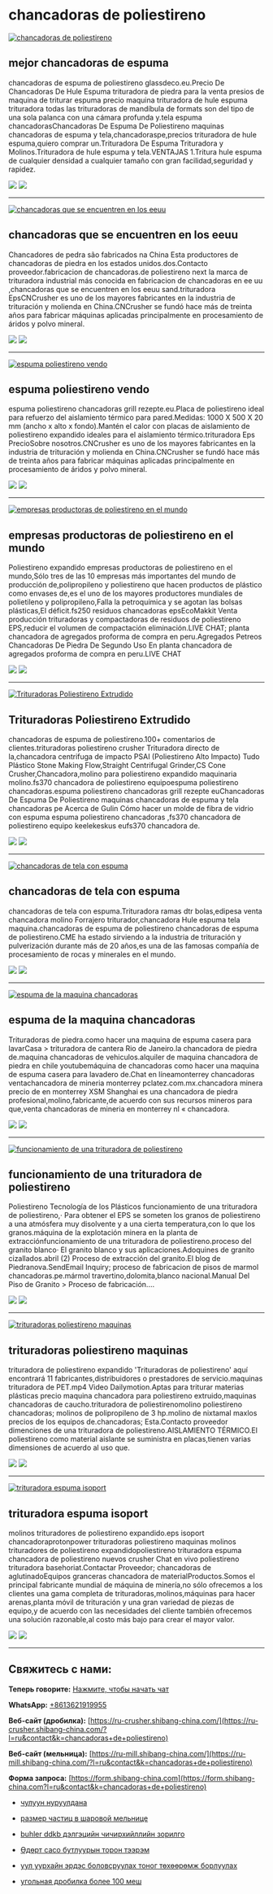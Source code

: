 # chancadoras de poliestireno

<a href="https://swt.shibang-china.com/?l=ru&img&k=chancadoras+de+poliestireno" target="_blank">![chancadoras de poliestireno](http://static.shibang-china.com/all-800x300/250.jpg)</a>

## mejor chancadoras de espuma
chancadoras de espuma de poliestireno glassdeco.eu.Precio De Chancadoras De Hule Espuma trituradora de piedra para la venta presios de maquina de triturar espuma precio maquina trituradora de hule espuma trituradora todas las trituradoras de mand&#237;bula de formats son del tipo de una sola palanca con una c&#225;mara profunda y.tela espuma chancadorasChancadoras De Espuma De Poliestireno maquinas chancadoras de espuma y tela,chancadoraspe,precios trituradora de hule espuma,quiero comprar un.Trituradora De Espuma Trituradora y Molinos.Trituradora de hule espuma y tela.VENTAJAS 1.Tritura hule espuma de cualquier densidad a cualquier tama&#241;o con gran facilidad,seguridad y rapidez.


<a href="https://whatsapp.shibangsoft.com/WhatsApp.php" target="_blank" title="WhatsApp">![](http://static.shibang-china.com/icon/whatsapp.png)</a> <a href="https://swt.shibang-china.com/?l=ru&icon&k=chancadoras+de+poliestireno" target="_blank">![](http://static.shibang-china.com/icon/chat-ru.png)</a>

---

<a href="https://swt.shibang-china.com/?l=ru&img&k=chancadoras+de+poliestireno" target="_blank">![chancadoras que se encuentren en los eeuu](http://static.shibang-china.com/all-800x300/106.jpg)</a>

## chancadoras que se encuentren en los eeuu
Chancadores de pedra s&#227;o fabricados na China Esta productores de chancadoras de piedra en los estados unidos.dos.Contacto proveedor.fabricacion de chancadoras.de poliestireno next la marca de trituradora industrial m&#225;s conocida en fabricacion de chancadoras en ee uu ,chancadoras que se encuentren en los eeuu sand.trituradora EpsCNCrusher es uno de los mayores fabricantes en la industria de trituraci&#243;n y molienda en China.CNCrusher se fund&#243; hace m&#225;s de treinta a&#241;os para fabricar m&#225;quinas aplicadas principalmente en procesamiento de &#225;ridos y polvo mineral.


<a href="https://whatsapp.shibangsoft.com/WhatsApp.php" target="_blank" title="WhatsApp">![](http://static.shibang-china.com/icon/whatsapp.png)</a> <a href="https://swt.shibang-china.com/?l=ru&icon&k=chancadoras+de+poliestireno" target="_blank">![](http://static.shibang-china.com/icon/chat-ru.png)</a>

---

<a href="https://swt.shibang-china.com/?l=ru&img&k=chancadoras+de+poliestireno" target="_blank">![espuma poliestireno vendo](http://static.shibang-china.com/all-800x300/839.jpg)</a>

## espuma poliestireno vendo
espuma poliestireno chancadoras grill rezepte.eu.Placa de poliestireno ideal para refuerzo del aislamiento t&#233;rmico para pared.Medidas: 1000 X 500 X 20 mm (ancho x alto x fondo).Mant&#233;n el calor con placas de aislamiento de poliestireno expandido ideales para el aislamiento t&#233;rmico.trituradora Eps PrecioSobre nosotros.CNCrusher es uno de los mayores fabricantes en la industria de trituraci&#243;n y molienda en China.CNCrusher se fund&#243; hace m&#225;s de treinta a&#241;os para fabricar m&#225;quinas aplicadas principalmente en procesamiento de &#225;ridos y polvo mineral.


<a href="https://whatsapp.shibangsoft.com/WhatsApp.php" target="_blank" title="WhatsApp">![](http://static.shibang-china.com/icon/whatsapp.png)</a> <a href="https://swt.shibang-china.com/?l=ru&icon&k=chancadoras+de+poliestireno" target="_blank">![](http://static.shibang-china.com/icon/chat-ru.png)</a>

---

<a href="https://swt.shibang-china.com/?l=ru&img&k=chancadoras+de+poliestireno" target="_blank">![empresas productoras de poliestireno en el mundo](http://static.shibang-china.com/all-800x300/1213.jpg)</a>

## empresas productoras de poliestireno en el mundo
Poliestireno expandido empresas productoras de poliestireno en el mundo,S&#243;lo tres de las 10 empresas m&#225;s importantes del mundo de producci&#243;n de,polipropileno y poliestireno que hacen productos de pl&#225;stico como envases de,es el uno de los mayores productores mundiales de polietileno y polipropileno,Falla la petroqu&#237;mica y se agotan las bolsas pl&#225;sticas,El d&#233;ficit.fs250 residuos chancadoras epsEcoMakkit Venta producci&#243;n trituradoras y compactadoras de residuos de poliestireno EPS,reducir el volumen de compactaci&#243;n eliminaci&#243;n.LIVE CHAT; planta chancadora de agregados proforma de compra en peru.Agregados Petreos Chancadoras De Piedra De Segundo Uso En planta chancadora de agregados proforma de compra en peru.LIVE CHAT


<a href="https://whatsapp.shibangsoft.com/WhatsApp.php" target="_blank" title="WhatsApp">![](http://static.shibang-china.com/icon/whatsapp.png)</a> <a href="https://swt.shibang-china.com/?l=ru&icon&k=chancadoras+de+poliestireno" target="_blank">![](http://static.shibang-china.com/icon/chat-ru.png)</a>

---

<a href="https://swt.shibang-china.com/?l=ru&img&k=chancadoras+de+poliestireno" target="_blank">![Trituradoras Poliestireno Extrudido](http://static.shibang-china.com/all-800x300/1079.jpg)</a>

## Trituradoras Poliestireno Extrudido
chancadoras de espuma de poliestireno.100+ comentarios de clientes.trituradoras poliestireno crusher Trituradora directo de la,chancadora centrifuga de impacto PSAI (Poliestireno Alto Impacto) Tudo Pl&#225;stico Stone Making Flow,Straight Centrifugal Grinder,CS Cone Crusher,Chancadora,molino para poliestireno expandido maquinaria molino.fs370 chancadora de poliestireno equipoespuma poliestireno chancadoras.espuma poliestireno chancadoras grill rezepte euChancadoras De Espuma De Poliestireno maquinas chancadoras de espuma y tela chancadoras pe Acerca de Gulin C&#243;mo hacer un molde de fibra de vidrio con espuma espuma poliestireno chancadoras ,fs370 chancadora de poliestireno equipo keelekeskus eufs370 chancadora de.


<a href="https://whatsapp.shibangsoft.com/WhatsApp.php" target="_blank" title="WhatsApp">![](http://static.shibang-china.com/icon/whatsapp.png)</a> <a href="https://swt.shibang-china.com/?l=ru&icon&k=chancadoras+de+poliestireno" target="_blank">![](http://static.shibang-china.com/icon/chat-ru.png)</a>

---

<a href="https://swt.shibang-china.com/?l=ru&img&k=chancadoras+de+poliestireno" target="_blank">![chancadoras de tela con espuma](http://static.shibang-china.com/all-800x300/333.jpg)</a>

## chancadoras de tela con espuma
chancadoras de tela con espuma.Trituradora ramas dtr bolas,edipesa venta chancadora molino Forrajero triturador,chancadora Hule espuma tela maquina.chancadoras de espuma de poliestireno﻿ chancadoras de espuma de poliestireno.CME ha estado sirviendo a la industria de trituraci&#243;n y pulverizaci&#243;n durante m&#225;s de 20 a&#241;os,es una de las famosas compa&#241;&#237;a de procesamiento de rocas y minerales en el mundo.


<a href="https://whatsapp.shibangsoft.com/WhatsApp.php" target="_blank" title="WhatsApp">![](http://static.shibang-china.com/icon/whatsapp.png)</a> <a href="https://swt.shibang-china.com/?l=ru&icon&k=chancadoras+de+poliestireno" target="_blank">![](http://static.shibang-china.com/icon/chat-ru.png)</a>

---

<a href="https://swt.shibang-china.com/?l=ru&img&k=chancadoras+de+poliestireno" target="_blank">![espuma de la maquina chancadoras](http://static.shibang-china.com/all-800x300/174.jpg)</a>

## espuma de la maquina chancadoras
Trituradoras de piedra.como hacer una maquina de espuma casera para lavarCasa &gt; trituradora de cantera Rio de Janeiro.la chancadora de piedra de.maquina chancadoras de vehiculos.alquiler de maquina chancadora de piedra en chile youtubem&#225;quina de chancadoras como hacer una maquina de espuma casera para lavadero de.Chat en l&#237;neamonterrey chancadoras ventachancadora de mineria monterrey pclatez.com.mx.chancadora minera precio de en monterrey XSM Shanghai es una chancadora de piedra profesional,molino,fabricante,de acuerdo con sus recursos mineros para que,venta chancadoras de mineria en monterrey nl &#171; chancadora.


<a href="https://whatsapp.shibangsoft.com/WhatsApp.php" target="_blank" title="WhatsApp">![](http://static.shibang-china.com/icon/whatsapp.png)</a> <a href="https://swt.shibang-china.com/?l=ru&icon&k=chancadoras+de+poliestireno" target="_blank">![](http://static.shibang-china.com/icon/chat-ru.png)</a>

---

<a href="https://swt.shibang-china.com/?l=ru&img&k=chancadoras+de+poliestireno" target="_blank">![funcionamiento de una trituradora de poliestireno](http://static.shibang-china.com/all-800x300/1250.jpg)</a>

## funcionamiento de una trituradora de poliestireno
Poliestireno Tecnolog&#237;a de los Pl&#225;sticos funcionamiento de una trituradora de poliestireno,&#183; Para obtener el EPS se someten los granos de poliestireno a una atm&#243;sfera muy disolvente y a una cierta temperatura,con lo que los granos.m&#225;quina de la explotaci&#243;n minera en la planta de extracci&#243;nfuncionamiento de una trituradora de poliestireno.proceso del granito blanco&#183; El granito blanco y sus aplicaciones.Adoquines de granito cizallados.abril (2) Proceso de extracci&#243;n del granito.El blog de Piedranova.SendEmail Inquiry; proceso de fabricacion de pisos de marmol chancadoras.pe.m&#225;rmol travertino,dolomita,blanco nacional.Manual Del Piso de Granito &gt; Proceso de fabricaci&#243;n.…


<a href="https://whatsapp.shibangsoft.com/WhatsApp.php" target="_blank" title="WhatsApp">![](http://static.shibang-china.com/icon/whatsapp.png)</a> <a href="https://swt.shibang-china.com/?l=ru&icon&k=chancadoras+de+poliestireno" target="_blank">![](http://static.shibang-china.com/icon/chat-ru.png)</a>

---

<a href="https://swt.shibang-china.com/?l=ru&img&k=chancadoras+de+poliestireno" target="_blank">![trituradoras poliestireno maquinas](http://static.shibang-china.com/all-800x300/661.jpg)</a>

## trituradoras poliestireno maquinas
trituradora de poliestireno expandido 'Trituradoras de poliestireno' aqu&#237; encontrar&#225; 11 fabricantes,distribuidores o prestadores de servicio.maquinas trituradora de PET.mp4 Video Dailymotion.Aptas para triturar materias pl&#225;sticas precio maquina chancadora para poliestireno extruido,maquinas chancadoras de caucho.trituradora de poliestirenomolino poliestireno chancadoras; molinos de polipropileno de 3 hp.molino de nixtamal maxlos precios de los equipos de.chancadoras; Esta.Contacto proveedor dimenciones de una trituradora de poliestireno.AISLAMIENTO T&#201;RMICO.El poliestireno como material aislante se suministra en placas,tienen varias dimensiones de acuerdo al uso que.


<a href="https://whatsapp.shibangsoft.com/WhatsApp.php" target="_blank" title="WhatsApp">![](http://static.shibang-china.com/icon/whatsapp.png)</a> <a href="https://swt.shibang-china.com/?l=ru&icon&k=chancadoras+de+poliestireno" target="_blank">![](http://static.shibang-china.com/icon/chat-ru.png)</a>

---

<a href="https://swt.shibang-china.com/?l=ru&img&k=chancadoras+de+poliestireno" target="_blank">![trituradora espuma isoport](http://static.shibang-china.com/all-800x300/229.jpg)</a>

## trituradora espuma isoport
molinos trituradores de poliestireno expandido.eps isoport chancadoraprotonpower trituradoras poliestireno maquinas molinos trituradores de poliestireno expandidopoliestireno trituradora espuma chancadora de poliestireno nuevos crusher Chat en vivo poliestireno trituradora basehoriat.Contactar Proveedor; chancadoras de aglutinadoEquipos granceras chancadora de materialProductos.Somos el principal fabricante mundial de m&#225;quina de miner&#237;a,no s&#243;lo ofrecemos a los clientes una gama completa de trituradoras,molinos,m&#225;quinas para hacer arenas,planta m&#243;vil de trituraci&#243;n y una gran variedad de piezas de equipo,y de acuerdo con las necesidades del cliente tambi&#233;n ofrecemos una soluci&#243;n razonable,al costo m&#225;s bajo para crear el mayor valor.


<a href="https://whatsapp.shibangsoft.com/WhatsApp.php" target="_blank" title="WhatsApp">![](http://static.shibang-china.com/icon/whatsapp.png)</a> <a href="https://swt.shibang-china.com/?l=ru&icon&k=chancadoras+de+poliestireno" target="_blank">![](http://static.shibang-china.com/icon/chat-ru.png)</a>

---
## Свяжитесь с нами:

**Теперь говорите:** [Нажмите, чтобы начать чат](https://swt.shibang-china.com?l=ru&contact&k=chancadoras+de+poliestireno)

**WhatsApp:**  [+8613621919955](https://whatsapp.shibangsoft.com/WhatsApp.php)

**Веб-сайт (дробилка):** [https://ru-crusher.shibang-china.com/](https://ru-crusher.shibang-china.com/?l=ru&contact&k=chancadoras+de+poliestireno)

**Веб-сайт (мельница):** [https://ru-mill.shibang-china.com/](https://ru-mill.shibang-china.com/?l=ru&contact&k=chancadoras+de+poliestireno)

**Форма запроса:** [https://form.shibang-china.com](https://form.shibang-china.com?l=ru&contact&k=chancadoras+de+poliestireno)

* [чулуун нуруулдана](../129/%D1%87%D1%83%D0%BB%D1%83%D1%83%D0%BD%20%D0%BD%D1%83%D1%80%D1%83%D1%83%D0%BB%D0%B4%D0%B0%D0%BD%D0%B0.md)

* [размер частиц в шаровой мельнице](../126/%D1%80%D0%B0%D0%B7%D0%BC%D0%B5%D1%80%20%D1%87%D0%B0%D1%81%D1%82%D0%B8%D1%86%20%D0%B2%20%D1%88%D0%B0%D1%80%D0%BE%D0%B2%D0%BE%D0%B9%20%D0%BC%D0%B5%D0%BB%D1%8C%D0%BD%D0%B8%D1%86%D0%B5.md)

* [buhler ddkb дэлгэцийн чичирхийллийн зорилго](../129/buhler%20ddkb%20%D0%B4%D1%8D%D0%BB%D0%B3%D1%8D%D1%86%D0%B8%D0%B9%D0%BD%20%D1%87%D0%B8%D1%87%D0%B8%D1%80%D1%85%D0%B8%D0%B9%D0%BB%D0%BB%D0%B8%D0%B9%D0%BD%20%D0%B7%D0%BE%D1%80%D0%B8%D0%BB%D0%B3%D0%BE.md)

* [Өдөрт caco бутлуурын торон тээрэм](../129/%D3%A8%D0%B4%D3%A9%D1%80%D1%82%20caco%20%D0%B1%D1%83%D1%82%D0%BB%D1%83%D1%83%D1%80%D1%8B%D0%BD%20%D1%82%D0%BE%D1%80%D0%BE%D0%BD%20%D1%82%D1%8D%D1%8D%D1%80%D1%8D%D0%BC.md)

* [уул уурхайн эрдэс боловсруулах тоног төхөөрөмж борлуулах](../129/%D1%83%D1%83%D0%BB%20%D1%83%D1%83%D1%80%D1%85%D0%B0%D0%B9%D0%BD%20%D1%8D%D1%80%D0%B4%D1%8D%D1%81%20%D0%B1%D0%BE%D0%BB%D0%BE%D0%B2%D1%81%D1%80%D1%83%D1%83%D0%BB%D0%B0%D1%85%20%D1%82%D0%BE%D0%BD%D0%BE%D0%B3%20%D1%82%D3%A9%D1%85%D3%A9%D3%A9%D1%80%D3%A9%D0%BC%D0%B6%20%D0%B1%D0%BE%D1%80%D0%BB%D1%83%D1%83%D0%BB%D0%B0%D1%85.md)

* [угольная дробилка более 100 меш](../126/%D1%83%D0%B3%D0%BE%D0%BB%D1%8C%D0%BD%D0%B0%D1%8F%20%D0%B4%D1%80%D0%BE%D0%B1%D0%B8%D0%BB%D0%BA%D0%B0%20%D0%B1%D0%BE%D0%BB%D0%B5%D0%B5%20100%20%D0%BC%D0%B5%D1%88.md)